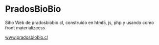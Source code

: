 # PradosBioBio
Sitio Web de pradosbiobio.cl, construido en html5, js, php y usando como front materializecss

www.pradosbiobio.cl
